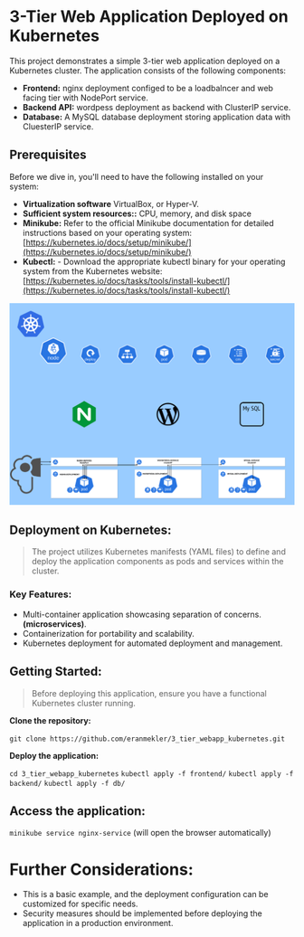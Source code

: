 ﻿# 3-Tier Web Application Deployed on Kubernetes

This project demonstrates a simple 3-tier web application deployed on a Kubernetes cluster. The application consists of the following components:

-   **Frontend:** nginx deployment configed to be a loadbalncer and web facing tier with NodePort service.
-   **Backend API:** wordpess deployment as backend with ClusterIP service.
-   **Database:** A MySQL database deployment storing application data with CluesterIP service.




## Prerequisites

Before we dive in, you'll need to have the following installed on your system:

-   **Virtualization software** VirtualBox, or Hyper-V.
-   **Sufficient system resources::** CPU, memory, and disk space
-   **Minikube:** Refer to the official Minikube documentation for detailed instructions based on your operating system: [https://kubernetes.io/docs/setup/minikube/](https://kubernetes.io/docs/setup/minikube/)
-   **Kubectl:** -   Download the appropriate kubectl binary for your operating system from the Kubernetes website: [https://kubernetes.io/docs/tasks/tools/install-kubectl/](https://kubernetes.io/docs/tasks/tools/install-kubectl/)

![](https://github.com/eranmekler/3_tier_webapp_kubernetes/blob/main/3_tier_kubernetes.drawio.svg)

## Deployment on Kubernetes:

>The project utilizes Kubernetes manifests (YAML files) to define and deploy the application components as pods and services within the cluster.

### Key Features:

-   Multi-container application showcasing separation of concerns. **(microservices)**.
-   Containerization for portability and scalability.
-   Kubernetes deployment for automated deployment and management.

## Getting Started:

>Before deploying this application, ensure you have a functional Kubernetes cluster running.

**Clone the repository:**

`git clone https://github.com/eranmekler/3_tier_webapp_kubernetes.git`


**Deploy the application:**

`cd 3_tier_webapp_kubernetes`
`kubectl apply -f frontend/`
`kubectl apply -f backend/`
`kubectl apply -f db/`



## Access the application:

`minikube service nginx-service`
(will open the browser automatically)



# Further Considerations:

-   This is a basic example, and the deployment configuration can be customized for specific needs.
-   Security measures should be implemented before deploying the application in a production environment.
